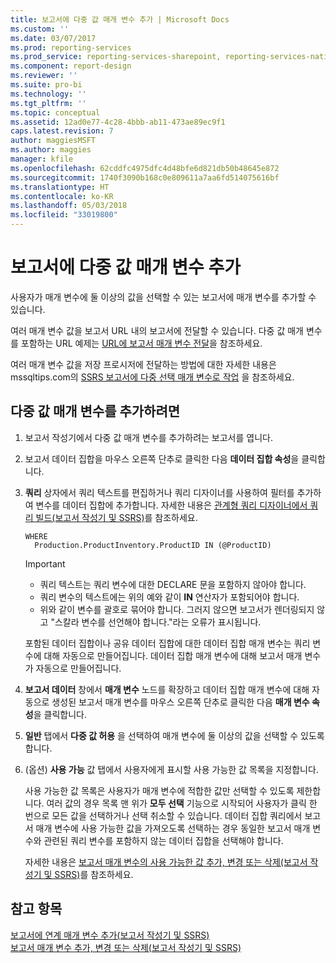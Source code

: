 ```yaml
---
title: 보고서에 다중 값 매개 변수 추가 | Microsoft Docs
ms.custom: ''
ms.date: 03/07/2017
ms.prod: reporting-services
ms.prod_service: reporting-services-sharepoint, reporting-services-native
ms.component: report-design
ms.reviewer: ''
ms.suite: pro-bi
ms.technology: ''
ms.tgt_pltfrm: ''
ms.topic: conceptual
ms.assetid: 12ad0e77-4c28-4bbb-ab11-473ae89ec9f1
caps.latest.revision: 7
author: maggiesMSFT
ms.author: maggies
manager: kfile
ms.openlocfilehash: 62cddfc4975dfc4d48bfe6d821db50b48645e872
ms.sourcegitcommit: 1740f3090b168c0e809611a7aa6fd514075616bf
ms.translationtype: HT
ms.contentlocale: ko-KR
ms.lasthandoff: 05/03/2018
ms.locfileid: "33019800"
---
```

# <a name="add-a-multi-value-parameter-to-a-report"></a>보고서에 다중 값 매개 변수 추가
  사용자가 매개 변수에 둘 이상의 값을 선택할 수 있는 보고서에 매개 변수를 추가할 수 있습니다.  
  
 여러 매개 변수 값을 보고서 URL 내의 보고서에 전달할 수 있습니다. 다중 값 매개 변수를 포함하는 URL 예제는 [URL에 보고서 매개 변수 전달](../../reporting-services/pass-a-report-parameter-within-a-url.md)을 참조하세요.  
  
 여러 매개 변수 값을 저장 프로시저에 전달하는 방법에 대한 자세한 내용은 mssqltips.com의 [SSRS 보고서에 다중 선택 매개 변수로 작업](http://go.microsoft.com/fwlink/?LinkId=321529) 을 참조하세요.  
  
## <a name="to-add-a-multi-value-parameter"></a>다중 값 매개 변수를 추가하려면  
  
1.  보고서 작성기에서 다중 값 매개 변수를 추가하려는 보고서를 엽니다.  
  
2.  보고서 데이터 집합을 마우스 오른쪽 단추로 클릭한 다음 **데이터 집합 속성**을 클릭합니다.  
  
3.  **쿼리** 상자에서 쿼리 텍스트를 편집하거나 쿼리 디자이너를 사용하여 필터를 추가하여 변수를 데이터 집합에 추가합니다. 자세한 내용은 [관계형 쿼리 디자이너에서 쿼리 빌드&#40;보고서 작성기 및 SSRS&#41;](../../reporting-services/report-data/build-a-query-in-the-relational-query-designer-report-builder-and-ssrs.md)를 참조하세요.  
  
    ```  
    WHERE  
      Production.ProductInventory.ProductID IN (@ProductID)  
    ```  
  
    > [!IMPORTANT]  
    > *  쿼리 텍스트는 쿼리 변수에 대한 DECLARE 문을 포함하지 않아야 합니다.  
    > *  쿼리 변수의 텍스트에는 위의 예와 같이 **IN** 연산자가 포함되어야 합니다.  
    > *  위와 같이 변수를 괄호로 묶어야 합니다. 그러지 않으면 보고서가 렌더링되지 않고 "스칼라 변수를 선언해야 합니다."라는 오류가 표시됩니다.  
  
    포함된 데이터 집합이나 공유 데이터 집합에 대한 데이터 집합 매개 변수는 쿼리 변수에 대해 자동으로 만들어집니다. 데이터 집합 매개 변수에 대해 보고서 매개 변수가 자동으로 만들어집니다.  
  
4.  **보고서 데이터** 창에서 **매개 변수** 노드를 확장하고 데이터 집합 매개 변수에 대해 자동으로 생성된 보고서 매개 변수를 마우스 오른쪽 단추로 클릭한 다음 **매개 변수 속성**을 클릭합니다.  
  
5.  **일반** 탭에서 **다중 값 허용** 을 선택하여 매개 변수에 둘 이상의 값을 선택할 수 있도록 합니다.  
  
6.  (옵션) **사용 가능** 값 탭에서 사용자에게 표시할 사용 가능한 값 목록을 지정합니다.  
  
     사용 가능한 값 목록은 사용자가 매개 변수에 적합한 값만 선택할 수 있도록 제한합니다. 여러 값의 경우 목록 맨 위가 **모두 선택** 기능으로 시작되어 사용자가 클릭 한 번으로 모든 값을 선택하거나 선택 취소할 수 있습니다. 데이터 집합 쿼리에서 보고서 매개 변수에 사용 가능한 값을 가져오도록 선택하는 경우 동일한 보고서 매개 변수와 관련된 쿼리 변수를 포함하지 않는 데이터 집합을 선택해야 합니다.  
  
     자세한 내용은 [보고서 매개 변수의 사용 가능한 값 추가, 변경 또는 삭제&#40;보고서 작성기 및 SSRS&#41;](../../reporting-services/report-design/add-change-or-delete-available-values-for-a-report-parameter.md)를 참조하세요.  

## <a name="see-also"></a>참고 항목  
 [보고서에 연계 매개 변수 추가&#40;보고서 작성기 및 SSRS&#41;](../../reporting-services/report-design/add-cascading-parameters-to-a-report-report-builder-and-ssrs.md)   
 [보고서 매개 변수 추가, 변경 또는 삭제&#40;보고서 작성기 및 SSRS&#41;](../../reporting-services/report-design/add-change-or-delete-a-report-parameter-report-builder-and-ssrs.md)  
  
  
